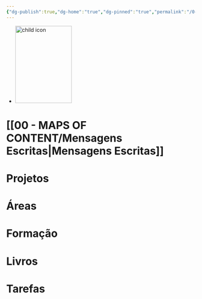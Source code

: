 ```yaml
---
{"dg-publish":true,"dg-home":"true","dg-pinned":"true","permalink":"/0-home/","pinned":"true","tags":["gardenEntry"],"dgPassFrontmatter":true,"noteIcon":"child","created":"2025-10-20T18:54:49.797+01:00","updated":"2025-10-21T15:57:04.509+01:00"}
---
```


- <img src="/assets/icons/child.svg" width="150" height="205" alt="child icon">
# [[00 - MAPS OF CONTENT/Mensagens Escritas\|Mensagens Escritas]]

# Projetos

# Áreas

# Formação

# Livros

# Tarefas